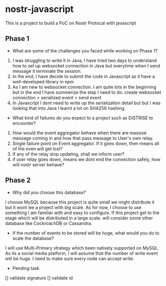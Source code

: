 # nostr-javascript

This is a project to build a PoC on Nostr Protocal with javascript

## Phase 1

- What are some of the challenges you faced while working on Phase 1?

1. I was struggling to write it in Java, I have tried two days to understand how to set up websocket connection in Java but everytime when I send message it terminate the session.
2. In the end, I have decide to submit the code in Javascript as it have a well-developed library in npm
3. As I am new to websocket connection. I am quite lots in the beginning but in the end I have summerize the step I need to do. create websocket connection > serialized event > send event
4. In Javascript I dont need to write up the serialization detail but but I was looking that into Java I learnt a lot on SHA256 hashing.

- What kind of failures do you expect to a project such as DISTRISE to encounter?

1. How would the event aggregator behave when there are massive message coming in and how that pass message to User's own relay.
2. Single failure point on Event aggregator. If it goes down, then means all of the even will get lost?
3. If any of the relay stop updating, shall we inform user?
4. if user relay goes down, means we dont end the connection safely, how will nostr server behave?


## Phase 2


- Why did you choose this database?

I choose MySQL because this project is quite small we might distribute it but it wont we a project with big scale. As for now, I choose to use something I am familiar with and easy to configure. If this project get to the stage which will be distributed in a large scale. will consider some other database like CockroachDB or Cassandra.

- If the number of events to be stored will be huge, what would you do to scale the database?

I will use Multi-Primary strategy which been natively supported on MySQL. As its a social media platform, I will assume that the number of write event will be huge. I need to make sure every node can accept write.

- Pending task

[] validate signature
[] validate id